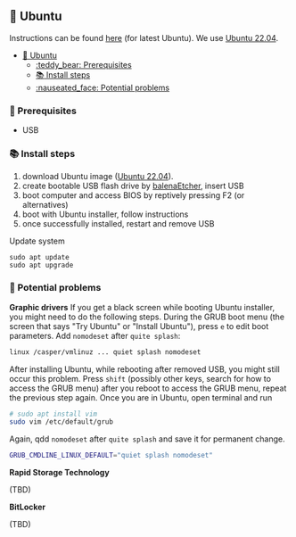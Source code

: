 ## :octopus: Ubuntu
Instructions can be found [here](https://ubuntu.com/download/desktop#how-to-install) (for latest Ubuntu).
We use [Ubuntu 22.04](https://ubuntu.com/download/alternative-downloads).

- [:octopus: Ubuntu](#octopus-ubuntu)
  - [:teddy\_bear: Prerequisites](#teddy_bear-prerequisites)
  - [:books: Install steps](#books-install-steps)
  - [:nauseated\_face: Potential problems](#nauseated_face-potential-problems)


### :teddy_bear: Prerequisites

- USB

### :books: Install steps
1. download Ubuntu image ([Ubuntu 22.04](https://ubuntu.com/download/alternative-downloads)).
2. create bootable USB flash drive by [balenaEtcher](https://etcher.balena.io/), insert USB
3. boot computer and access BIOS by reptively pressing F2 (or alternatives)
4. boot with Ubuntu installer, follow instructions
5. once successfully installed, restart and remove USB


Update system
```shell
sudo apt update
sudo apt upgrade
```

### :nauseated_face: Potential problems

**Graphic drivers**
If you get a black screen while booting Ubuntu installer, you might need to do the following steps.
During the GRUB boot menu (the screen that says "Try Ubuntu" or "Install Ubuntu"), press 
`e` to edit boot parameters. Add `nomodeset` after `quite splash`:
```sh
linux /casper/vmlinuz ... quiet splash nomodeset
```

After installing Ubuntu, while rebooting after removed USB, you might still occur this problem. Press `shift` (possibly other keys, search for how to access the GRUB menu) after you reboot to access the GRUB menu, repeat the previous step again. Once you are in Ubuntu, open terminal and run
```sh
# sudo apt install vim
sudo vim /etc/default/grub
```
Again, qdd `nomodeset` after `quite splash` and save it for permanent change.
```sh
GRUB_CMDLINE_LINUX_DEFAULT="quiet splash nomodeset"
```


**Rapid Storage Technology**

(TBD)

**BitLocker**

(TBD)
